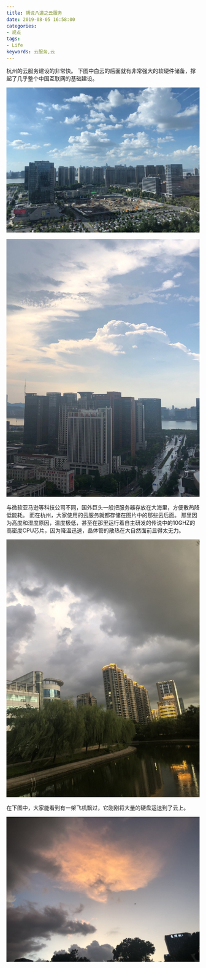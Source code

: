 ```yaml
---
title: 胡说八道之云服务
date: 2019-08-05 16:58:00
categories:
- 观点
tags:
- Life
keywords: 云服务,云
---
```


杭州的云服务建设的非常快。
下图中白云的后面就有非常强大的软硬件储备，撑起了几乎整个中国互联网的基础建设。

![](/images/cloudServer1.jpeg)
<!-- more -->
![](/images/cloudServer2.jpeg)

与微软亚马逊等科技公司不同，国外巨头一般把服务器存放在大海里，方便散热降低能耗。
而在杭州，大家使用的云服务就都存储在图片中的那些云后面。
那里因为高度和湿度原因，温度极低，甚至在那里运行着自主研发的传说中的10GHZ的高密度CPU芯片，因为降温迅速，晶体管的散热在大自然面前显得太无力。

![](/images/cloudServer3.jpeg)

在下图中，大家能看到有一架飞机飘过，它刚刚将大量的硬盘运送到了云上。

![](/images/cloudServer4.jpeg)
